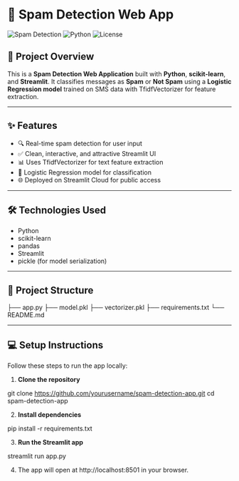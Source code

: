 # 📧 Spam Detection Web App

![Spam Detection](https://img.shields.io/badge/Streamlit-Deployed-brightgreen) ![Python](https://img.shields.io/badge/Python-3.x-blue) ![License](https://img.shields.io/badge/License-MIT-yellow)

## 🚀 Project Overview

This is a **Spam Detection Web Application** built with **Python**, **scikit-learn**, and **Streamlit**. It classifies messages as **Spam** or **Not Spam** using a **Logistic Regression model** trained on SMS data with TfidfVectorizer for feature extraction.

---

## ✨ **Features**

- 🔍 Real-time spam detection for user input
- ✅ Clean, interactive, and attractive Streamlit UI
- 📊 Uses TfidfVectorizer for text feature extraction
- 🤖 Logistic Regression model for classification
- 🌐 Deployed on Streamlit Cloud for public access

---

## 🛠️ **Technologies Used**

- Python
- scikit-learn
- pandas
- Streamlit
- pickle (for model serialization)

---

## 📂 **Project Structure**

├── app.py
├── model.pkl
├── vectorizer.pkl
├── requirements.txt
└── README.md


---

## 💻 **Setup Instructions**

Follow these steps to run the app locally:

1. **Clone the repository**


git clone https://github.com/yourusername/spam-detection-app.git
cd spam-detection-app

2. **Install dependencies**

pip install -r requirements.txt


3. **Run the Streamlit app**

streamlit run app.py

4. The app will open at http://localhost:8501 in your browser.
